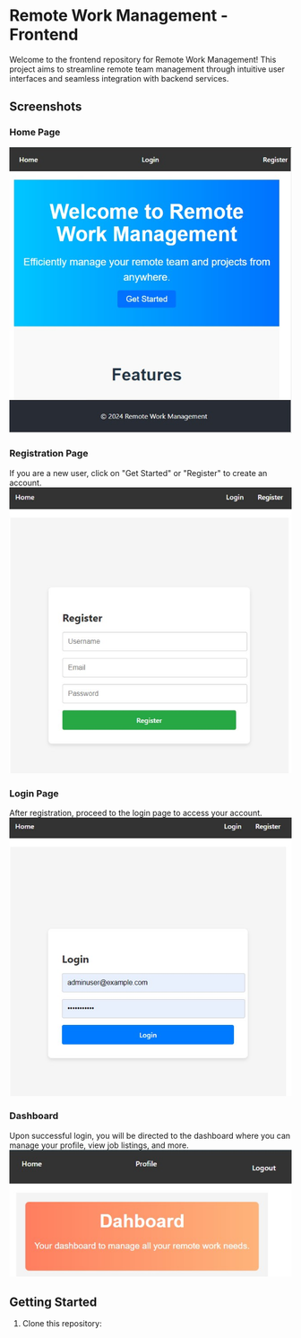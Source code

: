 # Remote Work Management - Frontend

Welcome to the frontend repository for Remote Work Management! This project aims to streamline remote team management through intuitive user interfaces and seamless integration with backend services.

## Screenshots

### Home Page
![Home Page](./frontend/src/assets/Screenshot_Home.jpg)

### Registration Page
If you are a new user, click on "Get Started" or "Register" to create an account.
![Registration Page](./frontend/src/assets/Screenshot_registerPage.jpg)

### Login Page
After registration, proceed to the login page to access your account.
![Login Page](./frontend/src/assets/Screenshot_loginPage.jpg)

### Dashboard
Upon successful login, you will be directed to the dashboard where you can manage your profile, view job listings, and more.
![Dashboard](./frontend/src/assets/Screenshot_Dashboard.jpg)

## Getting Started

1. Clone this repository:
